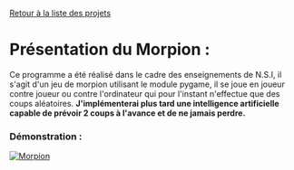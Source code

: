 [Retour à la liste des projets](../../../projets/blob/main/README.md)

# Présentation du Morpion :

Ce programme a été réalisé dans le cadre des enseignements de N.S.I, il s'agit d'un jeu de morpion utilisant le module pygame, il se joue en joueur contre joueur ou contre l'ordinateur qui pour l'instant n'effectue que des coups aléatoires.
__J'implémenterai plus tard une intelligence artificielle capable de prévoir 2 coups à l'avance et de ne jamais perdre.__

### Démonstration :

[![Morpion](https://yt-embed.herokuapp.com/embed?v=p8xeZsrKp_I)](https://www.youtube.com/embed/p8xeZsrKp_I "Morpion")
